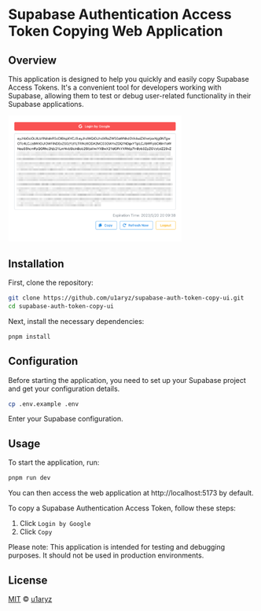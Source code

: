 # Supabase Authentication Access Token Copying Web Application

## Overview
This application is designed to help you quickly and easily copy Supabase Access Tokens. It's a convenient tool for developers working with Supabase, allowing them to test or debug user-related functionality in their Supabase applications.

<img src="art/screenshot.png" width="70%" alt="screenshot">

## Installation
First, clone the repository:

```bash
git clone https://github.com/u1aryz/supabase-auth-token-copy-ui.git
cd supabase-auth-token-copy-ui
```

Next, install the necessary dependencies:

```bash
pnpm install
```

## Configuration
Before starting the application, you need to set up your Supabase project and get your configuration details.

```bash
cp .env.example .env
```

Enter your Supabase configuration.

## Usage
To start the application, run:

```bash
pnpm run dev
```

You can then access the web application at http://localhost:5173 by default.

To copy a Supabase Authentication Access Token, follow these steps:

1. Click `Login by Google`
2. Click `Copy`

Please note: This application is intended for testing and debugging purposes. It should not be used in production environments.

## License

[MIT](LICENSE) &copy; [u1aryz](https://u1aryz.com)
